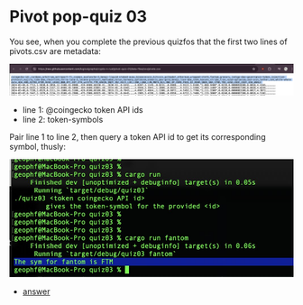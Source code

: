 # Pivot pop-quiz 03

You see, when you complete the previous quizfos that the first two lines of 
pivots.csv are metadata:

![Headers for pivots.csv](imgs/pivot-csv.png)

* line 1: @coingecko token API ids
* line 2: token-symbols

Pair line 1 to line 2, then query a token API id to get its corresponding 
symbol, thusly:

![fantom's symbol is $FTM](imgs/fantom.jpg)

* [answer](answer03.rs)
